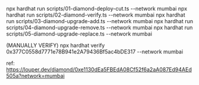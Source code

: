 npx hardhat run scripts/01-diamond-deploy-cut.ts --network mumbai
npx hardhat run scripts/02-diamond-verify.ts --network mumbai
npx hardhat run scripts/03-diamond-upgrade-add.ts --network mumbai
npx hardhat run scripts/04-diamond-upgrade-remove.ts --network mumbai
npx hardhat run scripts/05-diamond-upgrade-replace.ts --network mumbai

(MANUALLY VERIFY) npx hardhat verify 0x377C0558d7771e78B941e2A79436Bf5ac4bDE317 --network mumbai

ref: https://louper.dev/diamond/0xe1130dEa5FBEdA08Cf52f6a2aA087Ed94AEd505a?network=mumbai
